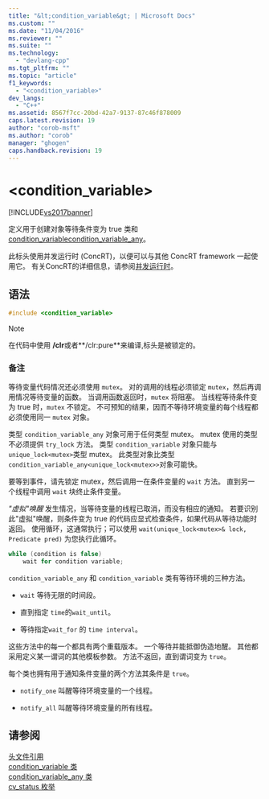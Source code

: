 ```yaml
---
title: "&lt;condition_variable&gt; | Microsoft Docs"
ms.custom: ""
ms.date: "11/04/2016"
ms.reviewer: ""
ms.suite: ""
ms.technology: 
  - "devlang-cpp"
ms.tgt_pltfrm: ""
ms.topic: "article"
f1_keywords: 
  - "<condition_variable>"
dev_langs: 
  - "C++"
ms.assetid: 8567f7cc-20bd-42a7-9137-87c46f878009
caps.latest.revision: 19
author: "corob-msft"
ms.author: "corob"
manager: "ghogen"
caps.handback.revision: 19
---
```

# &lt;condition_variable&gt;
[!INCLUDE[vs2017banner](../assembler/inline/includes/vs2017banner.md)]

定义用于创建对象等待条件变为 true 类和 [condition\_variable](../standard-library/condition-variable-class.md)[condition\_variable\_any](../standard-library/condition-variable-any-class.md)。  
  
 此标头使用并发运行时 \(ConcRT\)，以便可以与其他 ConcRT framework 一起使用它。  有关ConcRT的详细信息，请参阅[并发运行时](../parallel/concrt/concurrency-runtime.md)。  
  
## 语法  
  
```cpp  
#include <condition_variable>  
```  
  
> [!NOTE]
>  在代码中使用 **\/clr**或者**\/clr:pure**来编译,标头是被锁定的。  
  
### 备注  
 等待变量代码情况还必须使用 `mutex`。  对的调用的线程必须锁定 `mutex`，然后再调用情况等待变量的函数。  当调用函数返回时，`mutex` 将阻塞。  当线程等待条件变为 true 时，`mutex` 不锁定。  不可预知的结果，因而不等待环境变量的每个线程都必须使用同一 `mutex` 对象。  
  
 类型 `condition_variable_any` 对象可用于任何类型 mutex。  mutex 使用的类型不必须提供 `try_lock` 方法。  类型 `condition_variable` 对象只能与 `unique_lock<mutex>`类型 mutex。  此类型对象比类型 `condition_variable_any<unique_lock<mutex>>`对象可能快。  
  
 要等到事件，请先锁定 mutex，然后调用一在条件变量的 `wait` 方法。  直到另一个线程中调用 `wait` 块终止条件变量。  
  
 *"虚拟"唤醒* 发生情况，当等待变量的线程已取消，而没有相应的通知。  若要识别此"虚拟"唤醒，则条件变为 true 的代码应显式检查条件，如果代码从等待功能时返回。  使用循环，这通常执行；可以使用 `wait(unique_lock<mutex>& lock, Predicate pred)` 为您执行此循环。  
  
```cpp  
while (condition is false)  
    wait for condition variable;  
```  
  
 `condition_variable_any` 和 `condition_variable` 类有等待环境的三种方法。  
  
-   `wait` 等待无限的时间段。  
  
-   直到指定 `time`的`wait_until`。  
  
-   等待指定`wait_for` 的 `time interval`。  
  
 这些方法中的每一个都具有两个重载版本。  一个等待并能抵御伪造地醒。  其他都采用定义某一谓词的其他模板参数。  方法不返回，直到谓词变为 `true`。  
  
 每个类也拥有用于通知条件变量的两个方法其条件是 `true`。  
  
-   `notify_one` 叫醒等待环境变量的一个线程。  
  
-   `notify_all` 叫醒等待环境变量的所有线程。  
  
## 请参阅  
 [头文件引用](../standard-library/cpp-standard-library-header-files.md)   
 [condition\_variable 类](../standard-library/condition-variable-class.md)   
 [condition\_variable\_any 类](../standard-library/condition-variable-any-class.md)   
 [cv\_status 枚举](../Topic/cv_status%20Enumeration.md)